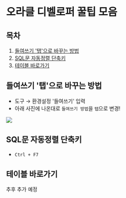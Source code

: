 # 오라클 디벨로퍼 꿀팁 모음

## 목차
1. [들여쓰기 '탭'으로 바꾸는 방법](#들여쓰기-탭으로-바꾸는-방법)
2. [SQL문 자동정렬 단축키](#sql문-자동정렬-단축키)
2. [테이블 바로가기](#테이블-바로가기)


## 들여쓰기 '탭'으로 바꾸는 방법
- 도구 &rightarrow; 환경설정 '들여쓰기' 입력 
- 아래 사진에 나온대로 `들여쓰기 방법`을 `탭`으로 변경!

![](https://velog.velcdn.com/images/djdjdddd/post/7f3c5519-8bfe-4686-801e-f857b87b1edd/image.png)



## SQL문 자동정렬 단축키
- `Ctrl + F7`

## 테이블 바로가기
추후 추가 예정